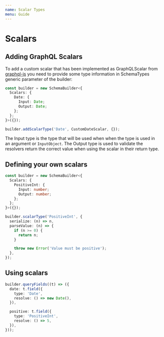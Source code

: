 ```yaml
---
name: Scalar Types
menu: Guide
---
```


# Scalars

## Adding GraphQL Scalars

To add a custom scalar that has been implemented as GraphQLScalar from [graphql-js](https://github.com/graphql/graphql-js) you need to provide some type information in SchemaTypes generic parameter of the builder:

```typescript
const builder = new SchemaBuilder<{
  Scalars: {
    Date: {
      Input: Date;
      Output: Date;
    };
  };
}>({});

builder.addScalarType('Date', CustomDateScalar, {});
```

The Input type is the type that will be used when when the type is used in an argument or `InputObject`. The Output type is used to validate the resolvers return the correct value when using the scalar in their return type.

## Defining your own scalars

```typescript
const builder = new SchemaBuilder<{
  Scalars: {
    PositiveInt: {
      Input: number;
      Output: number;
    };
  };
}>({});

builder.scalarType('PositiveInt', {
  serialize: (n) => n,
  parseValue: (n) => {
    if (n >= 0) {
      return n;
    }

    throw new Error('Value must be positive');
  },
});
```

## Using scalars

```typescript
builder.queryFields((t) => ({
  date: t.field({
    type: 'Date',
    resolve: () => new Date(),
  }),

  positive: t.field({
    type: 'PositiveInt',
    resolve: () => 5,
  }),
}));
```

